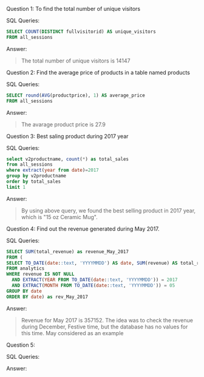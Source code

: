 Question 1: To find the total number of unique visitors

SQL Queries:
```SQL
SELECT COUNT(DISTINCT fullvisitorid) AS unique_visitors
FROM all_sessions
```
Answer: 
> The total number of unique visitors is 14147


Question 2: Find the average price of products in a table named products

SQL Queries:
```SQL
SELECT round(AVG(productprice), 1) AS average_price
FROM all_sessions
```
Answer:
> The avarage product price is 27.9


Question 3: Best saling product during 2017 year

SQL Queries:
```SQL
select v2productname, count(*) as total_sales
from all_sessions
where extract(year from date)=2017
group by v2productname
order by total_sales
limit 1
```
Answer:
> By using above query, we found the best selling product in 2017 year, which is "15 oz Ceramic Mug".


Question 4: Find out the revenue generated during May 2017. 

SQL Queries:
```SQL
SELECT SUM(total_revenue) as revenue_May_2017
FROM (
SELECT TO_DATE(date::text, 'YYYYMMDD') AS date, SUM(revenue) AS total_revenue
FROM analytics
WHERE revenue IS NOT NULL 
  AND EXTRACT(YEAR FROM TO_DATE(date::text, 'YYYYMMDD')) = 2017 
  AND EXTRACT(MONTH FROM TO_DATE(date::text, 'YYYYMMDD')) = 05
GROUP BY date
ORDER BY date) as rev_May_2017
```

Answer:
> Revenue for May 2017 is 357152. 
> The idea was to check the revenue during December, Festive time, 
> but the database has no values for this time. May considered as an example



Question 5: 

SQL Queries:

Answer:
